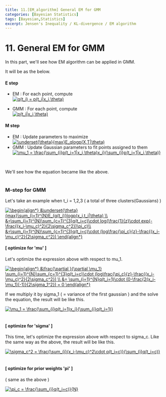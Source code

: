 ```yaml
---
title: 11.[EM_algorithm] General EM for GMM
categories: [Bayesian Statistics]
tags: [Bayesian,Statistics]
excerpt: Jensen's Inequality / KL-divergence / EM algorithm
---
```


# 11. General EM for GMM

In this part, we'll see how EM algorithm can be applied in GMM.
</br>

It will be as the below.
#### E step
- EM : For each point, compute </br>
<a href="https://www.codecogs.com/eqnedit.php?latex=q(t_i)&space;=&space;p(t_i|x_i,\theta)" target="_blank"><img src="https://latex.codecogs.com/gif.latex?q(t_i)&space;=&space;p(t_i|x_i,\theta)" title="q(t_i) = p(t_i|x_i,\theta)" /></a>

- GMM : For each point, compute </br>
<a href="https://www.codecogs.com/eqnedit.php?latex=p(t_i|x_i,\theta)" target="_blank"><img src="https://latex.codecogs.com/gif.latex?p(t_i|x_i,\theta)" title="p(t_i|x_i,\theta)" /></a> </br>

#### M step
- EM : Update parameters to maximize </br>
<a href="https://www.codecogs.com/eqnedit.php?latex=\underset{\theta}{max}E_qlogp(X,T|\theta)" target="_blank"><img src="https://latex.codecogs.com/gif.latex?\underset{\theta}{max}E_qlogp(X,T|\theta)" title="\underset{\theta}{max}E_qlogp(X,T|\theta)" /></a>
- GMM : Update Gaussian parameters to fit points assigned to them </br>
<a href="https://www.codecogs.com/eqnedit.php?latex=\mu_1&space;=&space;\frac{\sum_{i}p(t_i=1|x_i,\theta)x_i}{\sum_{i}p(t_i=1|x_i,\theta)}" target="_blank"><img src="https://latex.codecogs.com/gif.latex?\mu_1&space;=&space;\frac{\sum_{i}p(t_i=1|x_i,\theta)x_i}{\sum_{i}p(t_i=1|x_i,\theta)}" title="\mu_1 = \frac{\sum_{i}p(t_i=1|x_i,\theta)x_i}{\sum_{i}p(t_i=1|x_i,\theta)}" /></a>
</br>

We'll see how the equation became like the above.
</br>
</br>

### M-step for GMM
Let's take an example when t_i = 1,2,3 ( a total of three clusters(Gaussians) )
</br>

<a href="https://www.codecogs.com/eqnedit.php?latex=\begin{align*}&space;&\underset{\theta}{max}\sum_{i=1}^{N}E_{q(t_i)}logp(x_i,t_i|\theta)&space;\\&space;&=\sum_{i=1}^{N}\sum_{c=1}^{3}q(t_i=c)\cdot&space;log(\frac{1}{z}\cdot&space;exp(-\frac{(x_i-\mu_c)^2}{2\sigma_c^2})\pi_c)\\&space;&=\sum_{i=1}^{N}\sum_{c=1}^{3}q(t_i=c)\cdot&space;(log\frac{\pi_c}{z}-\frac{(x_i-\mu_c)^2}{2\sigma_c^2})&space;\end{align*}" target="_blank"><img src="https://latex.codecogs.com/gif.latex?\begin{align*}&space;&\underset{\theta}{max}\sum_{i=1}^{N}E_{q(t_i)}logp(x_i,t_i|\theta)&space;\\&space;&=\sum_{i=1}^{N}\sum_{c=1}^{3}q(t_i=c)\cdot&space;log(\frac{1}{z}\cdot&space;exp(-\frac{(x_i-\mu_c)^2}{2\sigma_c^2})\pi_c)\\&space;&=\sum_{i=1}^{N}\sum_{c=1}^{3}q(t_i=c)\cdot&space;(log\frac{\pi_c}{z}-\frac{(x_i-\mu_c)^2}{2\sigma_c^2})&space;\end{align*}" title="\begin{align*} &\underset{\theta}{max}\sum_{i=1}^{N}E_{q(t_i)}logp(x_i,t_i|\theta) \\ &=\sum_{i=1}^{N}\sum_{c=1}^{3}q(t_i=c)\cdot log(\frac{1}{z}\cdot exp(-\frac{(x_i-\mu_c)^2}{2\sigma_c^2})\pi_c)\\ &=\sum_{i=1}^{N}\sum_{c=1}^{3}q(t_i=c)\cdot (log\frac{\pi_c}{z}-\frac{(x_i-\mu_c)^2}{2\sigma_c^2}) \end{align*}" /></a>
</br>

#### [ optimize for 'mu' ] 
Let's optimize the expression above with respect to mu_1. 
</br>

<a href="https://www.codecogs.com/eqnedit.php?latex=\begin{align*}&space;&\frac{\partial&space;}{\partial&space;\mu_1}&space;\sum_{i=1}^{N}\sum_{c=1}^{3}q(t_i=c)\cdot&space;(log\frac{\pi_c}{z}-\frac{(x_i-\mu_c)^2}{2\sigma_c^2})&space;\\&space;&=&space;\sum_{i=1}^{N}q(t_i=1)\cdot&space;(0-\frac{2(x_i-\mu_1)(-1)}{2\sigma_1^2})&space;=&space;0&space;\end{align*}" target="_blank"><img src="https://latex.codecogs.com/gif.latex?\begin{align*}&space;&\frac{\partial&space;}{\partial&space;\mu_1}&space;\sum_{i=1}^{N}\sum_{c=1}^{3}q(t_i=c)\cdot&space;(log\frac{\pi_c}{z}-\frac{(x_i-\mu_c)^2}{2\sigma_c^2})&space;\\&space;&=&space;\sum_{i=1}^{N}q(t_i=1)\cdot&space;(0-\frac{2(x_i-\mu_1)(-1)}{2\sigma_1^2})&space;=&space;0&space;\end{align*}" title="\begin{align*} &\frac{\partial }{\partial \mu_1} \sum_{i=1}^{N}\sum_{c=1}^{3}q(t_i=c)\cdot (log\frac{\pi_c}{z}-\frac{(x_i-\mu_c)^2}{2\sigma_c^2}) \\ &= \sum_{i=1}^{N}q(t_i=1)\cdot (0-\frac{2(x_i-\mu_1)(-1)}{2\sigma_1^2}) = 0 \end{align*}" /></a>
</br>

If we multiply it by sigma_1 ( = variance of the first gaussian ) and the solve the equation, the result will be like this.
</br>

<a href="https://www.codecogs.com/eqnedit.php?latex=\mu_1&space;=&space;\frac{\sum_{i}q(t_i=1)x_i}{\sum_{i}q(t_i=1)}" target="_blank"><img src="https://latex.codecogs.com/gif.latex?\mu_1&space;=&space;\frac{\sum_{i}q(t_i=1)x_i}{\sum_{i}q(t_i=1)}" title="\mu_1 = \frac{\sum_{i}q(t_i=1)x_i}{\sum_{i}q(t_i=1)}" /></a>
</br>
</br>

#### [ optimize for 'sigma' ]

This time, let's optimize the expression above with respect to sigma_c. Like the same way as the above, the result will
be like this.
</br>

<a href="https://www.codecogs.com/eqnedit.php?latex=\sigma_c^2&space;=&space;\frac{\sum_{i}(x_i-\mu_c)^2\cdot&space;q(t_i=c)}{\sum_{i}q(t_i=c)}" target="_blank"><img src="https://latex.codecogs.com/gif.latex?\sigma_c^2&space;=&space;\frac{\sum_{i}(x_i-\mu_c)^2\cdot&space;q(t_i=c)}{\sum_{i}q(t_i=c)}" title="\sigma_c^2 = \frac{\sum_{i}(x_i-\mu_c)^2\cdot q(t_i=c)}{\sum_{i}q(t_i=c)}" /></a>
</br>
</br>

#### [ optimize for prior weights 'pi' ]
( same as the above )
</br>

<a href="https://www.codecogs.com/eqnedit.php?latex=\pi_c&space;=&space;\frac{\sum_{i}q(t_i=c)}{N}" target="_blank"><img src="https://latex.codecogs.com/gif.latex?\pi_c&space;=&space;\frac{\sum_{i}q(t_i=c)}{N}" title="\pi_c = \frac{\sum_{i}q(t_i=c)}{N}" /></a>



